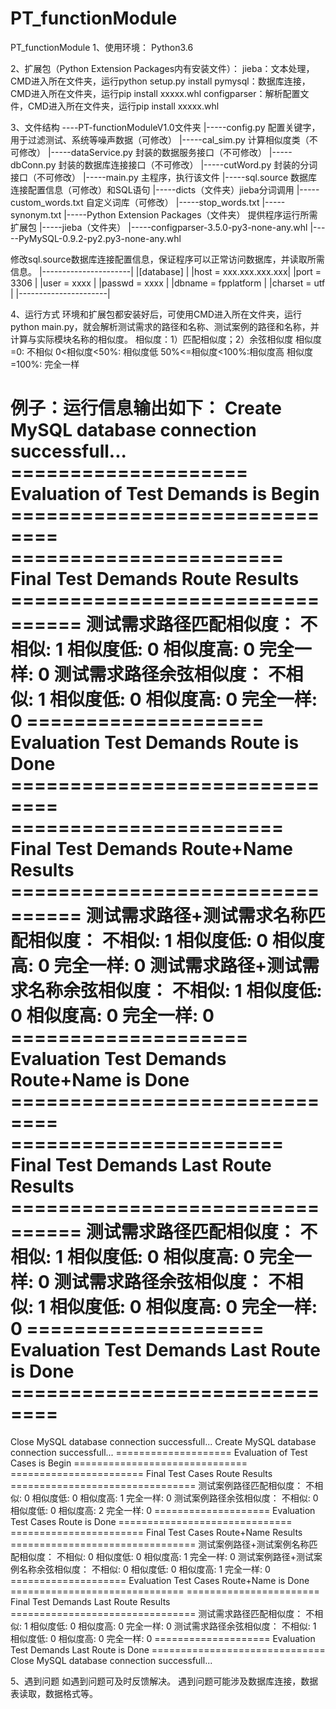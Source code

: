 # PT_functionModule
PT_functionModule
1、使用环境：
Python3.6

2、扩展包（Python Extension Packages内有安装文件）：
jieba：文本处理，CMD进入所在文件夹，运行python setup.py install
pymysql：数据库连接，CMD进入所在文件夹，运行pip install xxxxx.whl
configparser：解析配置文件，CMD进入所在文件夹，运行pip install xxxxx.whl

3、文件结构
----PT-functionModuleV1.0文件夹
|-----config.py 配置关键字，用于过滤测试、系统等噪声数据（可修改）
|-----cal_sim.py 计算相似度类（不可修改）
|-----dataService.py 封装的数据服务接口（不可修改）
|-----dbConn.py 封装的数据库连接接口（不可修改）
|-----cutWord.py 封装的分词接口（不可修改）
|-----main.py 主程序，执行该文件
|-----sql.source 数据库连接配置信息（可修改）和SQL语句
|-----dicts（文件夹）jieba分词调用 
   |-----custom_words.txt 自定义词库（可修改）
   |-----stop_words.txt
   |-----synonym.txt
|-----Python Extension Packages（文件夹） 提供程序运行所需扩展包
   |-----jieba（文件夹）
   |-----configparser-3.5.0-py3-none-any.whl
   |-----PyMySQL-0.9.2-py2.py3-none-any.whl

修改sql.source数据库连接配置信息，保证程序可以正常访问数据库，并读取所需信息。
|----------------------|
|[database]            |
|host = xxx.xxx.xxx.xxx|
|port = 3306           |
|user = xxxx           |
|passwd = xxxx         |
|dbname = fpplatform   | 
|charset = utf         |
|----------------------|   

4、运行方式
环境和扩展包都安装好后，可使用CMD进入所在文件夹，运行python main.py，就会解析测试需求的路径和名称、测试案例的路径和名称，并计算与实际模块名称的相似度。
相似度：1）匹配相似度；2）余弦相似度
  相似度=0:        不相似
  0<相似度<50%:    相似度低
  50%<=相似度<100%:相似度高
  相似度=100%:     完全一样

例子：运行信息输出如下：
Create MySQL database connection successfull...
==================== Evaluation of Test Demands is Begin ==============================
======================= Final Test Demands Route Results ================================
测试需求路径匹配相似度： 不相似: 1 相似度低: 0 相似度高: 0 完全一样: 0
测试需求路径余弦相似度： 不相似: 1 相似度低: 0 相似度高: 0 完全一样: 0
==================== Evaluation Test Demands Route is Done ==============================
======================= Final Test Demands Route+Name Results ================================
测试需求路径+测试需求名称匹配相似度： 不相似: 1 相似度低: 0 相似度高: 0 完全一样: 0
测试需求路径+测试需求名称余弦相似度： 不相似: 1 相似度低: 0 相似度高: 0 完全一样: 0
==================== Evaluation Test Demands Route+Name is Done ==============================
======================= Final Test Demands Last Route Results ================================
测试需求路径匹配相似度： 不相似: 1 相似度低: 0 相似度高: 0 完全一样: 0
测试需求路径余弦相似度： 不相似: 1 相似度低: 0 相似度高: 0 完全一样: 0
==================== Evaluation Test Demands Last Route is Done ==============================
==============================================================================================
Close MySQL database connection successfull...
Create MySQL database connection successfull...
==================== Evaluation of Test Cases is Begin ==============================
======================= Final Test Cases Route Results ================================
测试案例路径匹配相似度： 不相似: 0 相似度低: 0 相似度高: 1 完全一样: 0
测试案例路径余弦相似度： 不相似: 0 相似度低: 0 相似度高: 2 完全一样: 0
==================== Evaluation Test Cases Route is Done ==============================
======================= Final Test Cases Route+Name Results ================================
测试案例路径+测试案例名称匹配相似度： 不相似: 0 相似度低: 0 相似度高: 1 完全一样: 0
测试案例路径+测试案例名称余弦相似度： 不相似: 0 相似度低: 0 相似度高: 1 完全一样: 0
==================== Evaluation Test Cases Route+Name is Done ==============================
======================= Final Test Demands Last Route Results ================================
测试需求路径匹配相似度： 不相似: 1 相似度低: 0 相似度高: 0 完全一样: 0
测试需求路径余弦相似度： 不相似: 1 相似度低: 0 相似度高: 0 完全一样: 0
==================== Evaluation Test Demands Last Route is Done ==============================
Close MySQL database connection successfull...


5、遇到问题
如遇到问题可及时反馈解决。
遇到问题可能涉及数据库连接，数据表读取，数据格式等。
